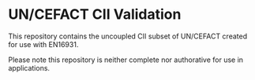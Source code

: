 # UN/CEFACT CII Validation

This repository contains the uncoupled CII subset of UN/CEFACT created for use with EN16931.

Please note this repository is neither complete nor authorative for use in applications.
